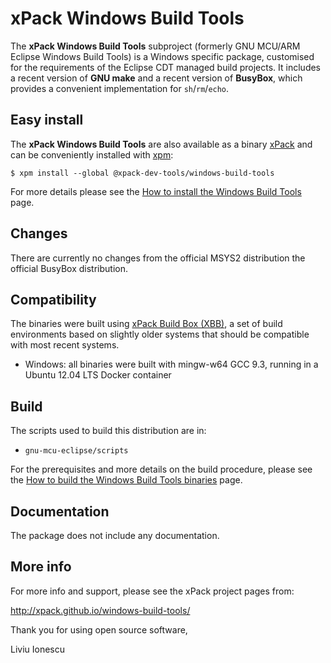 # xPack Windows Build Tools

The **xPack Windows Build Tools** subproject (formerly GNU MCU/ARM Eclipse
Windows Build Tools) is a Windows specific package, customised for the
requirements of the Eclipse CDT managed build projects. It includes a
recent version of **GNU make** and a recent version of **BusyBox**,
which provides a convenient implementation for `sh`/`rm`/`echo`.

## Easy install

The **xPack Windows Build Tools** are also available as a binary
[xPack](https://www.npmjs.com/package/@xpack-dev-tools/windows-build-tools)
and can be conveniently installed with [xpm](https://www.npmjs.com/package/xpm):

```console
$ xpm install --global @xpack-dev-tools/windows-build-tools
```

For more details please see the
[How to install the Windows Build Tools](https://xpack.github.io/windows-build-tools/install/) page.

## Changes

There are currently no changes from the official MSYS2 distribution
the official BusyBox distribution.

## Compatibility

The binaries were built using
[xPack Build Box (XBB)](https://github.com/xpack/xpack-build-box), a
set of build environments based on slightly older systems that should
be compatible with most recent systems.

- Windows: all binaries were built with mingw-w64 GCC 9.3, running in a
  Ubuntu 12.04 LTS Docker container

## Build

The scripts used to build this distribution are in:

- `gnu-mcu-eclipse/scripts`

For the prerequisites and more details on the build procedure, please see the
[How to build the Windows Build Tools binaries](https://gnu-mcu-eclipse.github.io/windows-build-tools/build-procedure/) page.

## Documentation

The package does not include any documentation.

## More info

For more info and support, please see the xPack project pages from:

http://xpack.github.io/windows-build-tools/

Thank you for using open source software,

Liviu Ionescu
